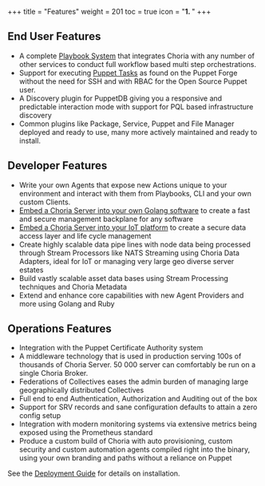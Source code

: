 +++
title = "Features"
weight = 201
toc = true
icon = "<b>1. </b>"
+++

## End User Features

  * A complete [Playbook System](/docs/playbooks/) that integrates Choria with any number of other services to conduct full workflow based multi step orchestrations.
  * Support for executing [Puppet Tasks](/docs/tasks/) as found on the Puppet Forge without the need for SSH and with RBAC for the Open Source Puppet user.
  * A Discovery plugin for PuppetDB giving you a responsive and predictable interaction mode with support for PQL based infrastructure discovery
  * Common plugins like Package, Service, Puppet and File Manager deployed and ready to use, many more actively maintained and ready to install.

## Developer Features

  * Write your own Agents that expose new Actions unique to your environment and interact with them from Playbooks, CLI and your own custom Clients.
  * [Embed a Choria Server into your own Golang software](https://github.com/ripienaar/embedded-choria-sample#readme) to create a fast and secure management backplane for any software
  * [Embed a Choria Server into your IoT platform](https://github.com/ripienaar/choriapi) to create a secure data access layer and life cycle management
  * Create highly scalable data pipe lines with node data being processed through Stream Processors like NATS Streaming using Choria Data Adapters, ideal for IoT or managing very large geo diverse server estates
  * Build vastly scalable asset data bases using Stream Processing techniques and Choria Metadata
  * Extend and enhance core capabilities with new Agent Providers and more using Golang and Ruby

## Operations Features

  * Integration with the Puppet Certificate Authority system
  * A middleware technology that is used in production serving 100s of thousands of Choria Server. 50 000 server can comfortably be run on a single Choria Broker.
  * Federations of Collectives eases the admin burden of managing large geographically distributed Collectives
  * Full end to end Authentication, Authorization and Auditing out of the box
  * Support for SRV records and sane configuration defaults to attain a zero config setup
  * Integration with modern monitoring systems via extensive metrics being exposed using the Prometheus standard
  * Produce a custom build of Choria with auto provisioning, custom security and custom automation agents compiled right into the binary, using your own branding and paths without a reliance on Puppet


See the [Deployment Guide](../deployment) for details on installation.
